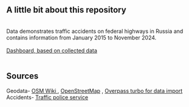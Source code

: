 <body>
 <h2>A little bit about this repository</h2><br>
 <div>Data demonstrates traffic accidents on federal highways in Russia and contains information from January 2015 to November 2024.<br><br>
<a href="https://public.tableau.com/views/FederalHighwaysAccidents/Dashboard1?:language=en-US&:display_count=n&:origin=viz_share_link" target="_blank"> Dashboard, based on collected data </a> <br>
</div>
<br>
 <div>
<h2>Sources</h2>
Geodata- <a href="https://wiki.openstreetmap.org/wiki/RU:Россия/Автодороги#.D0.90.D0.B2.D1.82.D0.BE.D0.BC.D0.BE.D0.B1.D0.B8.D0.BB.D1.8C.D0.BD.D1.8B.D0.B5_.D0.B4.D0.BE.D1.80.D0.BE.D0.B3.D0.B8_.D0.BE.D0.B1.D1.89.D0.B5.D0.B3.D0.BE_.D0.BF.D0.BE.D0.BB.D1.8C.D0.B7.D0.BE.D0.B2.D0.B0.D0.BD.D0.B8.D1.8F_.D1.84.D0.B5.D0.B4.D0.B5.D1.80.D0.B0.D0.BB.D1.8C.D0.BD.D0.BE.D0.B3.D0.BE_.D0.B7.D0.BD.D0.B0.D1.87.D0.B5.D0.BD.D0.B8.D1.8F">OSM Wiki </a> , <a href="https://www.openstreetmap.org/#map=2/65.7/71.7">OpenStreetMap</a> , <a href="https://overpass-turbo.eu/">Overpass turbo for data import</a> <br>Accidents- <a href="http://stat.gibdd.ru">  Traffic police service</a>
 <div>
</body>
